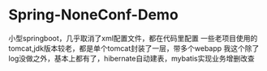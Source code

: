 # Spring-NoneConf-Demo
小型springboot，几乎取消了xml配置文件，都在代码里配置
一些老项目使用的tomcat,jdk版本较老，都是单个tomcat封装了一层，带多个webapp
我这个除了log没做之外，基本上都有了，hibernate自动建表，mybatis实现业务增删改查
